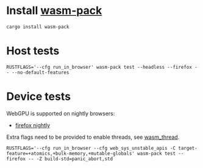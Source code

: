 

# Install [wasm-pack](https://rustwasm.github.io/wasm-pack)
```
cargo install wasm-pack
```

# Host tests
```
RUSTFLAGS='--cfg run_in_browser' wasm-pack test --headless --firefox -- --no-default-features
```

# Device tests 

WebGPU is supported on nightly browsers:
- [firefox nightly](https://www.mozilla.org/en-US/firefox/channel/desktop/#nightly)

Extra flags need to be provided to enable threads, see [wasm_thread](https://github.com/chemicstry/wasm_thread).
```
RUSTFLAGS='--cfg run_in_browser --cfg web_sys_unstable_apis -C target-feature=+atomics,+bulk-memory,+mutable-globals' wasm-pack test --firefox -- -Z build-std=panic_abort,std
```







